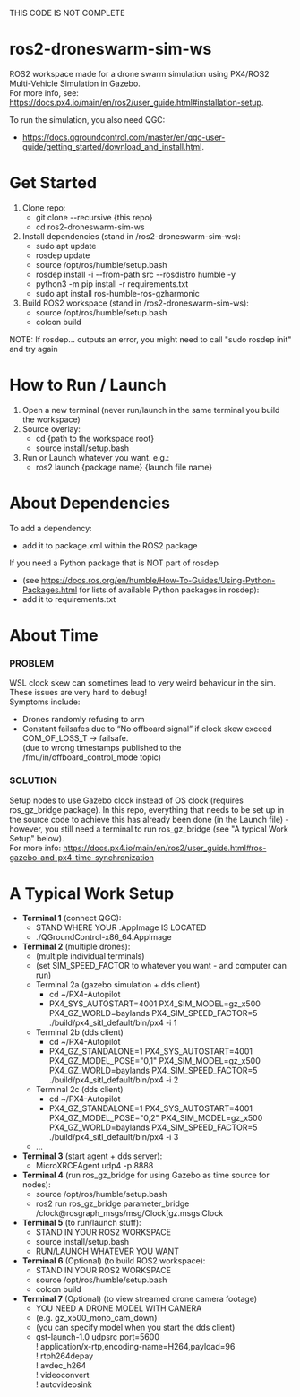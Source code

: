 THIS CODE IS NOT COMPLETE

# ros2-droneswarm-sim-ws
ROS2 workspace made for a drone swarm simulation using PX4/ROS2 Multi-Vehicle Simulation in Gazebo.  
For more info, see: https://docs.px4.io/main/en/ros2/user_guide.html#installation-setup.
  
To run the simulation, you also need QGC:
- https://docs.qgroundcontrol.com/master/en/qgc-user-guide/getting_started/download_and_install.html.  


# Get Started
1. Clone repo:
    - git clone --recursive {this repo} 
    - cd ros2-droneswarm-sim-ws
1. Install dependencies (stand in /ros2-droneswarm-sim-ws):
    - sudo apt update
    - rosdep update
    - source /opt/ros/humble/setup.bash
    - rosdep install -i --from-path src --rosdistro humble -y
    - python3 -m pip install -r requirements.txt
    - sudo apt install ros-humble-ros-gzharmonic
1. Build ROS2 workspace (stand in /ros2-droneswarm-sim-ws):
    - source /opt/ros/humble/setup.bash 
    - colcon build
  
NOTE: If rosdep... outputs an error, you might need to call "sudo rosdep init" and try again

# How to Run / Launch
1. Open a new terminal (never run/launch in the same terminal you build the workspace)
1. Source overlay:
    - cd {path to the workspace root}
    - source install/setup.bash
1. Run or Launch whatever you want. e.g.:
    - ros2 launch {package name} {launch file name}
  



# About Dependencies

To add a dependency:
- add it to package.xml within the ROS2 package

If you need a Python package that is NOT part of rosdep 
- (see https://docs.ros.org/en/humble/How-To-Guides/Using-Python-Packages.html for lists of available Python packages in rosdep):
- add it to requirements.txt

# About Time
### PROBLEM  
WSL clock skew can sometimes lead to very weird behaviour in the sim. These issues are very hard to debug!  
Symptoms include:
- Drones randomly refusing to arm
- Constant failsafes due to “No offboard signal”
if clock skew exceed COM_OF_LOSS_T → failsafe.  
(due to wrong timestamps published to the /fmu/in/offboard_control_mode topic)

### SOLUTION  
Setup nodes to use Gazebo clock instead of OS clock (requires ros_gz_bridge package). In this repo, everything that needs to be set up in the source code to achieve this has already been done (in the Launch file) - however, you still need a terminal to run ros_gz_bridge (see "A typical Work Setup" below).  
For more info: https://docs.px4.io/main/en/ros2/user_guide.html#ros-gazebo-and-px4-time-synchronization

# A Typical Work Setup

- **Terminal 1** (connect QGC):
    - STAND WHERE YOUR .AppImage IS LOCATED
    - ./QGroundControl-x86_64.AppImage
- **Terminal 2** (multiple drones):
    - (multiple individual terminals)
    - (set SIM_SPEED_FACTOR to whatever you want - and computer can run)
    - Terminal 2a (gazebo simulation + dds client)
        - cd ~/PX4-Autopilot
        - PX4_SYS_AUTOSTART=4001 PX4_SIM_MODEL=gz_x500 PX4_GZ_WORLD=baylands PX4_SIM_SPEED_FACTOR=5 ./build/px4_sitl_default/bin/px4 -i 1
    - Terminal 2b (dds client)
        - cd ~/PX4-Autopilot
        - PX4_GZ_STANDALONE=1 PX4_SYS_AUTOSTART=4001 PX4_GZ_MODEL_POSE="0,1" PX4_SIM_MODEL=gz_x500 PX4_GZ_WORLD=baylands  PX4_SIM_SPEED_FACTOR=5 ./build/px4_sitl_default/bin/px4 -i 2
    - Terminal 2c (dds client)
      - cd ~/PX4-Autopilot
      - PX4_GZ_STANDALONE=1 PX4_SYS_AUTOSTART=4001 PX4_GZ_MODEL_POSE="0,2" PX4_SIM_MODEL=gz_x500 PX4_GZ_WORLD=baylands  PX4_SIM_SPEED_FACTOR=5 ./build/px4_sitl_default/bin/px4 -i 3
  - …
- **Terminal 3** (start agent + dds server):
    - MicroXRCEAgent udp4 -p 8888
- **Terminal 4** (run ros_gz_bridge for using Gazebo as time source for nodes):
    - source /opt/ros/humble/setup.bash
    - ros2 run ros_gz_bridge parameter_bridge /clock@rosgraph_msgs/msg/Clock[gz.msgs.Clock
- **Terminal 5** (to run/launch stuff):
    - STAND IN YOUR ROS2 WORKSPACE
    - source install/setup.bash
    - RUN/LAUNCH WHATEVER YOU WANT
- **Terminal 6** (Optional) (to build ROS2 workspace):
    - STAND IN YOUR ROS2 WORKSPACE
    - source /opt/ros/humble/setup.bash
    - colcon build
- **Terminal 7** (Optional) (to view streamed drone camera footage)
    - YOU NEED A DRONE MODEL WITH CAMERA
    - (e.g. gz_x500_mono_cam_down)
    - (you can specify model when you start the dds client)
    - gst-launch-1.0 udpsrc port=5600 \
      ! application/x-rtp,encoding-name=H264,payload=96 \
      ! rtph264depay \
      ! avdec_h264 \
      ! videoconvert \
      ! autovideosink

